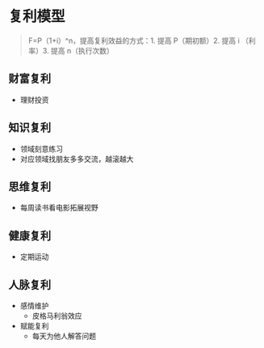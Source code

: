# 复利模型

> F=P（1+i）^n，提高复利效益的方式：1. 提高 P（期初额）2. 提高 i （利率）3. 提高 n（执行次数）

## 财富复利
- 理财投资

## 知识复利
- 领域刻意练习
- 对应领域找朋友多多交流，越滚越大

## 思维复利
- 每周读书看电影拓展视野

## 健康复利
- 定期运动

## 人脉复利
- 感情维护
  - 皮格马利翁效应
- 赋能复利
  - 每天为他人解答问题
